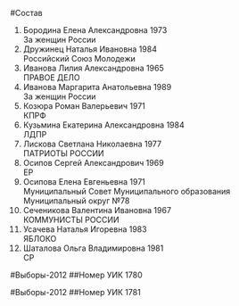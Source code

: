 #Состав
1. Бородина Елена Александровна 1973   
    За женщин России
2. Дружинец Наталья Ивановна 1984   
    Российский Союз Молодежи
3. Иванова Лилия Александровна 1965   
    ПРАВОЕ ДЕЛО
4. Иванова Маргарита Анатольевна 1989   
    За женщин России
5. Козюра Роман Валерьевич 1971   
    КПРФ
6. Кузьмина Екатерина Александровна 1984   
    ЛДПР
7. Лискова Светлана Николаевна 1977   
    ПАТРИОТЫ РОССИИ
8. Осипов Сергей Александрович 1969   
    ЕР
9. Осипова Елена Евгеньевна 1971   
    Муниципальный Совет Муниципального образования Муниципальный округ №78
10. Сеченикова Валентина Ивановна 1967   
    КОММУНИСТЫ РОССИИ
11. Усачева Наталья Игоревна 1983   
    ЯБЛОКО
12. Шаталова Ольга Владимировна 1981   
    СР

#Выборы-2012
##Номер УИК
1780

#Выборы-2012
##Номер УИК
1781